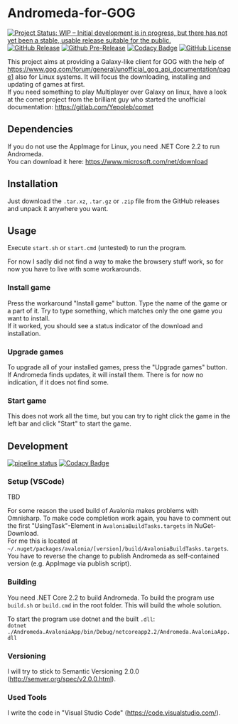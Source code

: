 # Andromeda-for-GOG
[![Project Status: WIP – Initial development is in progress, but there has not yet been a stable, usable release suitable for the public.](http://www.repostatus.org/badges/latest/active.svg)](http://www.repostatus.org/#active)
[![GitHub Release](https://img.shields.io/github/release/NicoVIII/Andromeda-for-GOG.svg)](https://github.com/NicoVIII/Andromeda-for-GOG/releases/latest)
[![Github Pre-Release](https://img.shields.io/github/release/NicoVIII/Andromeda-for-GOG/all.svg?label=prerelease)](https://github.com/NicoVIII/Andromeda-for-GOG/releases)
[![Codacy Badge](https://api.codacy.com/project/badge/Grade/6264734ca94e494c87a6420a56aa4ebf)](https://www.codacy.com/app/NicoVIII/Andromeda-for-GOG?utm_source=gitlab.com&amp;utm_medium=referral&amp;utm_content=NicoVIII/Andromeda-for-GOG&amp;utm_campaign=Badge_Grade)
[![GitHub License](https://img.shields.io/badge/license-MIT-blue.svg)](https://raw.githubusercontent.com/NicoVIII/Andromeda-for-GOG/master/LICENSE)

This project aims at providing a Galaxy-like client for GOG with the help of https://www.gog.com/forum/general/unofficial_gog_api_documentation/page1 also for Linux systems. It will focus the downloading, installing and updating of games at first.  
If you need something to play Multiplayer over Galaxy on linux, have a look at the comet project from the brilliant guy who started the unofficial documentation:
https://gitlab.com/Yepoleb/comet

## Dependencies
If you do not use the AppImage for Linux, you need .NET Core 2.2 to run Andromeda.  
You can download it here: https://www.microsoft.com/net/download

## Installation
Just download the `.tar.xz`, `.tar.gz` or `.zip` file from the GitHub releases and unpack it anywhere you want.

## Usage
Execute `start.sh` or `start.cmd` (untested) to run the program.

For now I sadly did not find a way to make the browsery stuff work, so for now you have to live with some workarounds.

### Install game
Press the workaround "Install game" button. Type the name of the game or a part of it. Try to type something, which matches only the one game you want to install.  
If it worked, you should see a status indicator of the download and installation.

### Upgrade games
To upgrade all of your installed games, press the "Upgrade games" button. If Andromeda finds updates, it will install them. There is for now no indication, if it does not find some.

### Start game
This does not work all the time, but you can try to right click the game in the left bar and click "Start" to start the game.

## Development
[![pipeline status](https://gitlab.com/NicoVIII/Andromeda-for-GOG/badges/develop/pipeline.svg)](https://gitlab.com/NicoVIII/Andromeda-for-GOG/commits/develop)
[![Codacy Badge](https://api.codacy.com/project/badge/Grade/6264734ca94e494c87a6420a56aa4ebf?branch=develop)](https://www.codacy.com/app/NicoVIII/Andromeda-for-GOG?utm_source=gitlab.com&amp;utm_medium=referral&amp;utm_content=NicoVIII/Andromeda-for-GOG&amp;utm_campaign=Badge_Grade)

### Setup (VSCode)
TBD

For some reason the used build of Avalonia makes problems with Omnisharp. To make code completion work again, you have to comment out the first "UsingTask"-Element in `AvaloniaBuildTasks.targets` in NuGet-Download.  
For me this is located at `~/.nuget/packages/avalonia/[version]/build/AvaloniaBuildTasks.targets`. You have to reverse the change to publish Andromeda as self-contained version (e.g. AppImage via publish script).

### Building
You need .NET Core 2.2 to build Andromeda.
To build the program use `build.sh` or `build.cmd` in the root folder. This will build the whole solution.

To start the program use dotnet and the built `.dll`:  
`dotnet ./Andromeda.AvaloniaApp/bin/Debug/netcoreapp2.2/Andromeda.AvaloniaApp.dll`

### Versioning
I will try to stick to Semantic Versioning 2.0.0 (http://semver.org/spec/v2.0.0.html).

### Used Tools
I write the code in "Visual Studio Code" (https://code.visualstudio.com/).

